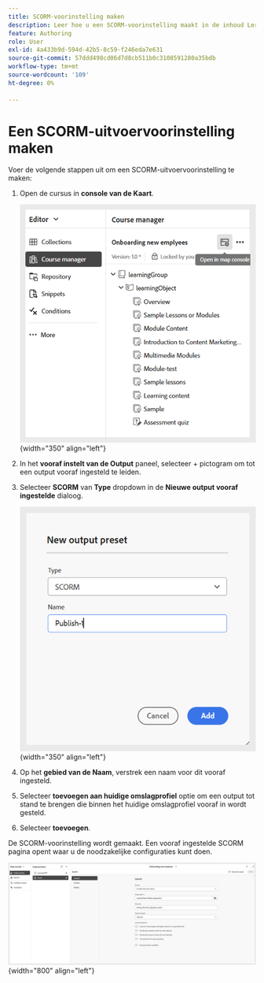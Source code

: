 ```yaml
---
title: SCORM-voorinstelling maken
description: Leer hoe u een SCORM-voorinstelling maakt in de inhoud Leren en Training
feature: Authoring
role: User
exl-id: 4a433b9d-594d-42b5-8c59-f246eda7e631
source-git-commit: 57ddd498cd06d7d8cb511b0c3108591280a35bdb
workflow-type: tm+mt
source-wordcount: '109'
ht-degree: 0%

---
```


# Een SCORM-uitvoervoorinstelling maken

Voer de volgende stappen uit om een SCORM-uitvoervoorinstelling te maken:

1. Open de cursus in **console van de Kaart**.

   ![](assets/open-in-map-console.png){width="350" align="left"}

1. In het **vooraf instelt van de Output** paneel, selecteer + pictogram om tot een output vooraf ingesteld te leiden.
1. Selecteer **SCORM** van **Type** dropdown in de **Nieuwe output vooraf ingestelde** dialoog.

   ![](assets/scorm-preset.png){width="350" align="left"}

1. Op het **gebied van de Naam**, verstrek een naam voor dit vooraf ingesteld.
1. Selecteer **toevoegen aan huidige omslagprofiel** optie om een output tot stand te brengen die binnen het huidige omslagprofiel vooraf in wordt gesteld.
1. Selecteer **toevoegen**.

De SCORM-voorinstelling wordt gemaakt. Een vooraf ingestelde SCORM pagina opent waar u de noodzakelijke configuraties kunt doen.

![](assets/scorm-output-preset.png){width="800" align="left"}